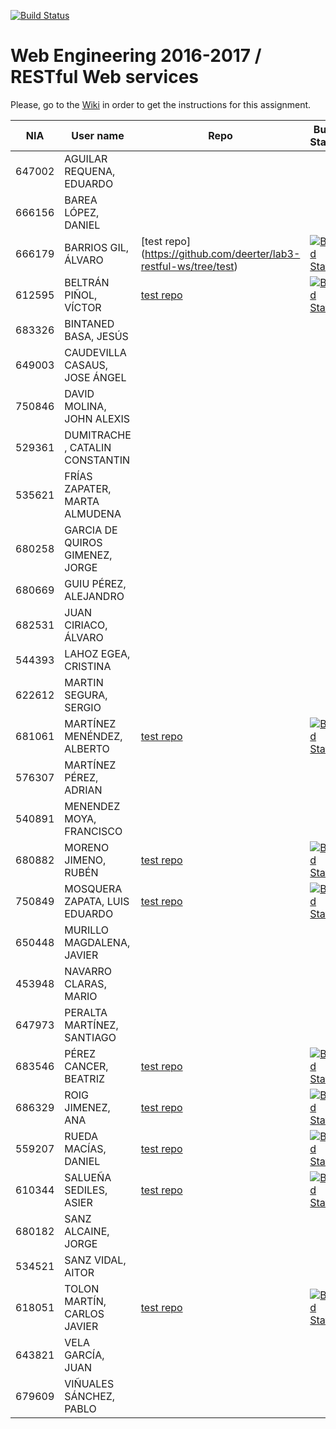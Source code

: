 [![Build Status](https://travis-ci.org/UNIZAR-30246-WebEngineering/lab3-restful-ws.svg?branch=master)](https://travis-ci.org/UNIZAR-30246-WebEngineering/lab3-restful-ws)
# Web Engineering 2016-2017 / RESTful Web services
Please, go to the [Wiki](https://github.com/UNIZAR-30246-WebEngineering/lab3-restful-ws/wiki) in order to get the instructions for this assignment.

NIA    | User name | Repo | Build Status | Improvement | Score
-------|-----------|------|--------------|-------------|--------
647002 | AGUILAR REQUENA, EDUARDO
666156 | BAREA LÓPEZ, DANIEL
666179 | BARRIOS GIL, ÁLVARO | [test repo] (https://github.com/deerter/lab3-restful-ws/tree/test) | [![Build Status](https://travis-ci.org/deerter/lab3-restful-ws.svg?branch=test)](https://travis-ci.org/deerter/lab3-restful-ws)
612595 | BELTRÁN PIÑOL, VÍCTOR | [test repo](https://github.com/Victorbp09/lab3-restful-ws/tree/test) | [![Build Status](https://api.travis-ci.org/Victorbp09/lab3-restful-ws.svg?branch=test)](https://travis-ci.org/Victorbp09/lab3-restful-ws)
683326 | BINTANED BASA, JESÚS
649003 | CAUDEVILLA CASAUS, JOSE ÁNGEL
750846 | DAVID MOLINA, JOHN ALEXIS
529361 | DUMITRACHE , CATALIN  CONSTANTIN
535621 | FRÍAS ZAPATER, MARTA ALMUDENA
680258 | GARCIA DE QUIROS GIMENEZ, JORGE
680669 | GUIU PÉREZ, ALEJANDRO
682531 | JUAN CIRIACO, ÁLVARO
544393 | LAHOZ EGEA, CRISTINA
622612 | MARTIN SEGURA, SERGIO
681061 | MARTÍNEZ MENÉNDEZ, ALBERTO | [test repo](https://github.com/Belberus/lab3-restful-ws/tree/test) | [![Build Status](https://travis-ci.org/Belberus/lab3-restful-ws.svg?branch=test)](https://travis-ci.org/Belberus/lab3-restful-ws)
576307 | MARTÍNEZ PÉREZ, ADRIAN
540891 | MENENDEZ MOYA, FRANCISCO
680882 | MORENO JIMENO, RUBÉN | [test repo](https://github.com/nebur395/lab3-restful-ws/tree/test) | [![Build Status](https://travis-ci.org/nebur395/lab3-restful-ws.svg?branch=test)](https://travis-ci.org/nebur395/lab3-restful-ws)
750849 | MOSQUERA ZAPATA, LUIS EDUARDO | [test repo](https://github.com/luisemz/lab3-restful-ws/tree/test) | [![Build Status](https://travis-ci.org/luisemz/lab3-restful-ws.svg?branch=test)](https://travis-ci.org/luisemz/lab3-restful-ws)
650448 | MURILLO MAGDALENA, JAVIER
453948 | NAVARRO CLARAS, MARIO
647973 | PERALTA MARTÍNEZ, SANTIAGO
683546 | PÉREZ CANCER, BEATRIZ | [test repo](https://github.com/beapc18/lab3-restful-ws/tree/test) | [![Build Status](https://travis-ci.org/beapc18/lab3-restful-ws.svg?branch=test)](https://travis-ci.org/beapc18/lab3-restful-ws)
686329 | ROIG JIMENEZ, ANA | [test repo](https://github.com/anicacortes/lab3-restful-ws/tree/test) | [![Build Status](https://travis-ci.org/anicacortes/lab3-restful-ws.svg?branch=test)](https://travis-ci.org/anicacortes/lab3-restful-ws)
559207 | RUEDA MACÍAS, DANIEL | [test repo](https://github.com/danirueda/lab3-restful-ws/tree/test) | [![Build Status](https://travis-ci.org/danirueda/lab3-restful-ws.svg?branch=test)](https://travis-ci.org/danirueda/lab3-restful-ws) | | :interrobang:
610344 | SALUEÑA SEDILES, ASIER | [test repo](https://github.com/asierhandball/lab3-restful-ws/tree/test) | [![Build Status](https://travis-ci.org/asierhandball/lab3-restful-ws.svg?branch=test)](https://travis-ci.org/asierhandball/lab3-restful-ws)
680182 | SANZ ALCAINE, JORGE
534521 | SANZ VIDAL, AITOR
618051 | TOLON MARTÍN, CARLOS JAVIER | [test repo](https://github.com/ctolon22/lab3-restful-ws/tree/test) | [![Build Status](https://travis-ci.org/ctolon22/lab3-restful-ws.svg?branch=test)](https://travis-ci.org/ctolon22/lab3-restful-ws)
643821 | VELA GARCÍA, JUAN
679609 | VIÑUALES SÁNCHEZ, PABLO
